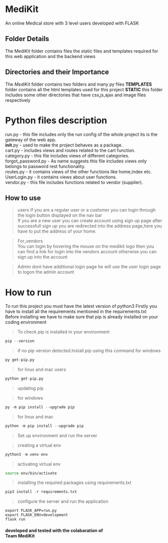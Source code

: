 # MediKit
An online Medical store with 3 level users developed with FLASK

## Folder Details
The MediKit folder contains files the static files and templates required for this web application and the backend views

## Directories and their Importance
The *MediKit* folder contains two folders and many py files 
<b>TEMPLATES</b> folder contains all the html templates used for this project
<b>STATIC</b> this folder includes some other directories that have css,js,ajax and image files respectively

<h1>Python files description</h1>

run.py  - this file includes only the run config of the whole project its is the gateway of the web app.<br>
__init__.py - used to make the project behaves as a package.<br>
cart.py - includes views and routes related to the cart function.<br>
category.py - this file includes views of different categories.<br>
forgot_password.py  - As name suggests this file includes views only belongs to password rest functionality.<br>
routes.py - it contains views of the other functions like home,index etc.<br>
UserLogin.py  - it contains views about user functions.<br>
vendor.py - this file includes functions related to vendor (supplier).<br>

## How to use 
>users
If you are a regular user or a customer you can login through the login button displayed on the nav bar<br>
  If you are a new user you can create account using sign up page after successfull sign up you are redirected into the address page,here you have to put the address of your home.</p>
 
>For_vendors <br>
    You can login by hovering the mouse on the medikit logo then you can find a link for login into the vendors account otherwise you can sign up into the account

>Admin dont have additional login page he will use the user login page to logon the admin account


<h1>How to run</h1>
 To run this project you must have the latest version of python3
Firstly you have to install all the requirements mentioned in the requirements.txt<br>
Before installing we have to make sure that pip is already installed on your coding environment<br>

>To check pip is installed in your environment

```py 
pip --version 
```

>if no pip version detected.Install pip using this command
>for windows
```py
py get-pip.py
```
>for linux and mac users
```py
python get-pip.py
```

>updating pip 

>for windows
```py
py -m pip install --upgrade pip
```

>for linux and mac
```py
python -m pip install --upgrade pip
```

>Set up environment and run the server

>creating a virtual env
```py
python3 -m venv env
```

>activating virtual env
```bash
source env/bin/activate
```
>installing the required packages using requirements.txt
```py
pip3 install -r requirements.txt
```
>configure the server and run the application

```shell
export FLASK_APP=run.py
export FLASK_ENV=development
flask run
```

<h4>developed and tested with the colabaration of
<br>Team MediKit</h4>




